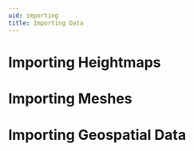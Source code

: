 ```yaml
---
uid: importing
title: Importing Data
---
```


# Importing Heightmaps

# Importing Meshes

# Importing Geospatial Data
